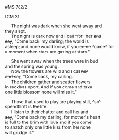 #MS 782/2

[CM.31]

&nbsp;&nbsp;&nbsp;&nbsp;&nbsp;The night was dark when she went away and \
they slept. \
&nbsp;&nbsp;&nbsp;&nbsp;&nbsp;The night is dark now and I call ^for^ her ~~and~~ \
~~say~~, "Come back, my darling; the world is \
asleep; and none would know, if you ~~come~~ ^came^ for \
a moment when stars are gazing at stars."

&nbsp;&nbsp;&nbsp;&nbsp;&nbsp;She went away when the trees were in bud \
and the spring was young. \
&nbsp;&nbsp;&nbsp;&nbsp;&nbsp;Now the flowers are wild and I call ~~her~~ \
~~and say~~, "Come back, my darling. \
&nbsp;&nbsp;&nbsp;&nbsp;&nbsp;The children gather and scatter flowers \
in reckless sport. And if you come and take \
one little blossom none will miss it."

&nbsp;&nbsp;&nbsp;&nbsp;&nbsp;Those that used to play are playing still, ^so^ \
spendthrift is ~~the~~ life. \
&nbsp;&nbsp;&nbsp;&nbsp;&nbsp;I listen to their chatter and call ~~her and~~ \
~~say~~, "Come back my darling, for mother's heart \
is full to the brim with love and if you come \
to snatch only one little kiss from her none \
will grudge it."

